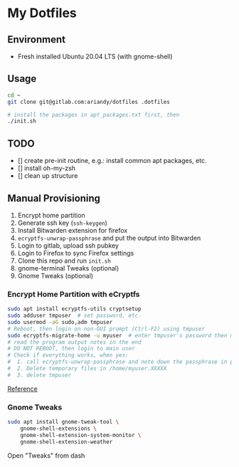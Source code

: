 # My Dotfiles

## Environment
- Fresh installed Ubuntu 20.04 LTS (with gnome-shell)

## Usage
```bash
cd ~
git clone git@gitlab.com:ariandy/dotfiles .dotfiles

# install the packages in apt_packages.txt first, then 
./init.sh
```

## TODO
- [] create pre-init routine, e.g.: install common apt packages, etc.
- [] install oh-my-zsh
- [] clean up structure

## Manual Provisioning
1. Encrypt home partition
1. Generate ssh key (`ssh-keygen`)
1. Install Bitwarden extension for firefox
1. `ecryptfs-unwrap-passphrase` and put the output into Bitwarden
1. Login to gitlab, upload ssh pubkey
1. Login to Firefox to sync Firefox settings
1. Clone this repo and run `init.sh`
1. gnome-terminal Tweaks (optional)
1. Gnome Tweaks (optional)

### Encrypt Home Partition with eCryptfs
```bash
sudo apt install ecryptfs-utils cryptsetup
sudo adduser tmpuser  # set password, etc.
sudo usermod -aG sudo,adm tmpuser
# Reboot, then login on non-GUI prompt (Ctrl-F2) using tmpuser
sudo ecryptfs-migrate-home -u myuser  # enter tmpuser's password then myuser's password
# read the program output notes in the end
# DO NOT REBOOT, then login to main user
# Check if everything works, when yes:
#  1. call ecryptfs-unwrap-passphrase and note down the passphrase in password manager
#  2. Delete temporary files in /home/myuser.XXXXX
#  3. delete tmpuser
```

[Reference](https://www.howtogeek.com/116032/how-to-encrypt-your-home-folder-after-installing-ubuntu/)

### Gnome Tweaks
```bash
sudo apt install gnome-tweak-tool \
    gnome-shell-extensions \
    gnome-shell-extension-system-monitor \
    gnome-shell-extension-weather
```

Open "Tweaks" from dash
